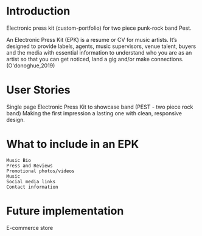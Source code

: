# Introduction

Electronic press kit (custom-portfolio) for two piece punk-rock band Pest.

An Electronic Press Kit (EPK) is a resume or CV for music artists. It’s designed to provide labels, agents, music supervisors, venue talent, buyers and the media with essential information to understand who you are as an artist so that you can get noticed, land a gig and/or make connections. (O'donoghue,2019)

# User Stories

Single page Electronic Press Kit to showcase band (PEST - two piece rock band)
Making the first impression a lasting one with clean, responsive design.

# What to include in an EPK

    Music Bio
    Press and Reviews
    Promotional photos/videos
    Music
    Social media links
    Contact information

# Future implementation

E-commerce store
